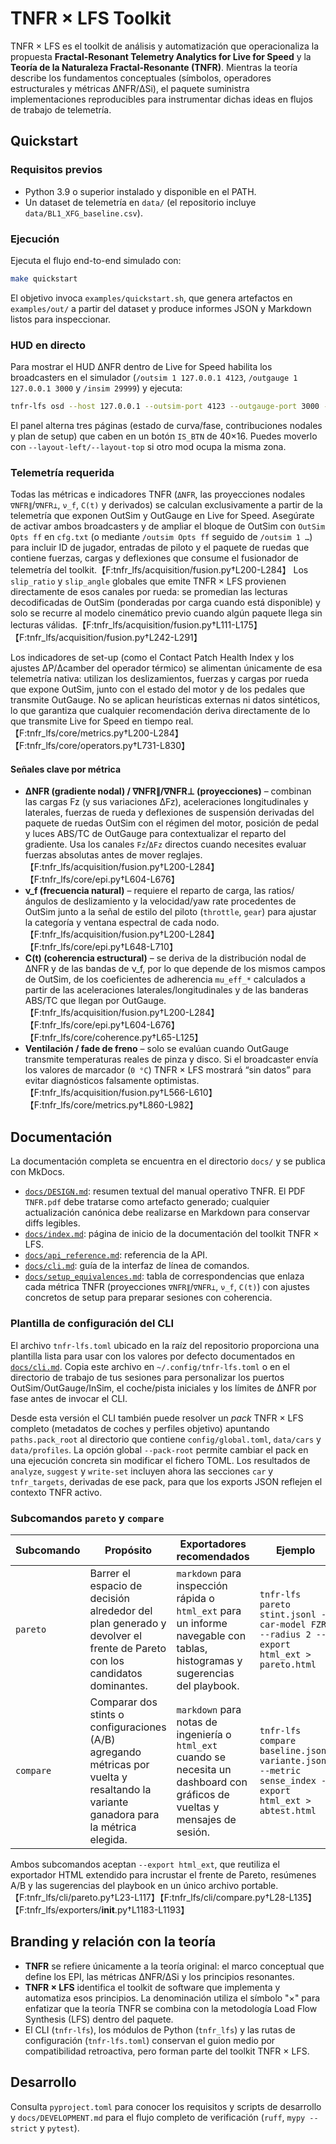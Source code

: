 # TNFR × LFS Toolkit

TNFR × LFS es el toolkit de análisis y automatización que operacionaliza la propuesta **Fractal-Resonant Telemetry Analytics for Live for Speed** y la **Teoría de la Naturaleza Fractal-Resonante (TNFR)**. Mientras la teoría describe los fundamentos conceptuales (símbolos, operadores estructurales y métricas ΔNFR/ΔSi), el paquete suministra implementaciones reproducibles para instrumentar dichas ideas en flujos de trabajo de telemetría.

## Quickstart

### Requisitos previos
- Python 3.9 o superior instalado y disponible en el PATH.
- Un dataset de telemetría en `data/` (el repositorio incluye `data/BL1_XFG_baseline.csv`).

### Ejecución
Ejecuta el flujo end-to-end simulado con:

```bash
make quickstart
```

El objetivo invoca `examples/quickstart.sh`, que genera artefactos en `examples/out/` a partir del dataset y produce informes JSON y Markdown listos para inspeccionar.

### HUD en directo

Para mostrar el HUD ΔNFR dentro de Live for Speed habilita los broadcasters en el simulador (`/outsim 1 127.0.0.1 4123`, `/outgauge 1 127.0.0.1 3000` y `/insim 29999`) y ejecuta:

```bash
tnfr-lfs osd --host 127.0.0.1 --outsim-port 4123 --outgauge-port 3000 --insim-port 29999
```

El panel alterna tres páginas (estado de curva/fase, contribuciones nodales y plan de setup) que caben en un botón `IS_BTN` de 40×16. Puedes moverlo con `--layout-left/--layout-top` si otro mod ocupa la misma zona.

### Telemetría requerida

Todas las métricas e indicadores TNFR (`ΔNFR`, las proyecciones nodales `∇NFR∥`/`∇NFR⊥`, `ν_f`, `C(t)` y derivados) se calculan exclusivamente a partir de la telemetría que exponen OutSim y OutGauge en Live for Speed. Asegúrate de activar ambos broadcasters y de ampliar el bloque de OutSim con `OutSim Opts ff` en `cfg.txt` (o mediante `/outsim Opts ff` seguido de `/outsim 1 …`) para incluir ID de jugador, entradas de piloto y el paquete de ruedas que contiene fuerzas, cargas y deflexiones que consume el fusionador de telemetría del toolkit.【F:tnfr_lfs/acquisition/fusion.py†L200-L284】 Los `slip_ratio` y `slip_angle` globales que emite TNFR × LFS provienen directamente de esos canales por rueda: se promedian las lecturas decodificadas de OutSim (ponderadas por carga cuando está disponible) y solo se recurre al modelo cinemático previo cuando algún paquete llega sin lecturas válidas.【F:tnfr_lfs/acquisition/fusion.py†L111-L175】【F:tnfr_lfs/acquisition/fusion.py†L242-L291】

Los indicadores de set-up (como el Contact Patch Health Index y los ajustes ΔP/Δcamber del operador térmico) se alimentan únicamente de esa telemetría nativa: utilizan los deslizamientos, fuerzas y cargas por rueda que expone OutSim, junto con el estado del motor y de los pedales que transmite OutGauge. No se aplican heurísticas externas ni datos sintéticos, lo que garantiza que cualquier recomendación deriva directamente de lo que transmite Live for Speed en tiempo real.【F:tnfr_lfs/core/metrics.py†L200-L284】【F:tnfr_lfs/core/operators.py†L731-L830】

#### Señales clave por métrica

- **ΔNFR (gradiente nodal) / ∇NFR∥/∇NFR⊥ (proyecciones)** – combinan las cargas Fz (y sus variaciones ΔFz), aceleraciones longitudinales y laterales, fuerzas de rueda y deflexiones de suspensión derivadas del paquete de ruedas OutSim con el régimen del motor, posición de pedal y luces ABS/TC de OutGauge para contextualizar el reparto del gradiente. Usa los canales `Fz`/`ΔFz` directos cuando necesites evaluar fuerzas absolutas antes de mover reglajes.【F:tnfr_lfs/acquisition/fusion.py†L200-L284】【F:tnfr_lfs/core/epi.py†L604-L676】
- **ν_f (frecuencia natural)** – requiere el reparto de carga, las ratios/ángulos de deslizamiento y la velocidad/yaw rate procedentes de OutSim junto a la señal de estilo del piloto (`throttle`, `gear`) para ajustar la categoría y ventana espectral de cada nodo.【F:tnfr_lfs/acquisition/fusion.py†L200-L284】【F:tnfr_lfs/core/epi.py†L648-L710】
- **C(t) (coherencia estructural)** – se deriva de la distribución nodal de ΔNFR y de las bandas de ν_f, por lo que depende de los mismos campos de OutSim, de los coeficientes de adherencia `mu_eff_*` calculados a partir de las aceleraciones laterales/longitudinales y de las banderas ABS/TC que llegan por OutGauge.【F:tnfr_lfs/acquisition/fusion.py†L200-L284】【F:tnfr_lfs/core/epi.py†L604-L676】【F:tnfr_lfs/core/coherence.py†L65-L125】
- **Ventilación / fade de freno** – solo se evalúan cuando OutGauge transmite temperaturas reales de pinza y disco. Si el broadcaster envía los valores de marcador (`0 °C`) TNFR × LFS mostrará “sin datos” para evitar diagnósticos falsamente optimistas.【F:tnfr_lfs/acquisition/fusion.py†L566-L610】【F:tnfr_lfs/core/metrics.py†L860-L982】

## Documentación

La documentación completa se encuentra en el directorio `docs/` y se publica con MkDocs.

- [`docs/DESIGN.md`](docs/DESIGN.md): resumen textual del manual operativo TNFR. El PDF `TNFR.pdf` debe tratarse como artefacto generado; cualquier actualización canónica debe realizarse en Markdown para conservar diffs legibles.
- [`docs/index.md`](docs/index.md): página de inicio de la documentación del toolkit TNFR × LFS.
- [`docs/api_reference.md`](docs/api_reference.md): referencia de la API.
- [`docs/cli.md`](docs/cli.md): guía de la interfaz de línea de comandos.
- [`docs/setup_equivalences.md`](docs/setup_equivalences.md): tabla de
  correspondencias que enlaza cada métrica TNFR (proyecciones `∇NFR∥`/`∇NFR⊥`, `ν_f`, `C(t)`) con
  ajustes concretos de setup para preparar sesiones con coherencia.

### Plantilla de configuración del CLI

El archivo `tnfr-lfs.toml` ubicado en la raíz del repositorio proporciona una plantilla lista para usar con los valores por defecto documentados en [`docs/cli.md`](docs/cli.md). Copia este archivo en `~/.config/tnfr-lfs.toml` o en el directorio de trabajo de tus sesiones para personalizar los puertos OutSim/OutGauge/InSim, el coche/pista iniciales y los límites de ΔNFR por fase antes de invocar el CLI.

Desde esta versión el CLI también puede resolver un *pack* TNFR × LFS completo (metadatos de coches y perfiles objetivo) apuntando `paths.pack_root` al directorio que contiene `config/global.toml`, `data/cars` y `data/profiles`. La opción global `--pack-root` permite cambiar el pack en una ejecución concreta sin modificar el fichero TOML. Los resultados de `analyze`, `suggest` y `write-set` incluyen ahora las secciones `car` y `tnfr_targets`, derivadas de ese pack, para que los exports JSON reflejen el contexto TNFR activo.

### Subcomandos `pareto` y `compare`

| Subcomando | Propósito | Exportadores recomendados | Ejemplo |
| --- | --- | --- | --- |
| `pareto` | Barrer el espacio de decisión alrededor del plan generado y devolver el frente de Pareto con los candidatos dominantes. | `markdown` para inspección rápida o `html_ext` para un informe navegable con tablas, histogramas y sugerencias del playbook. | `tnfr-lfs pareto stint.jsonl --car-model FZR --radius 2 --export html_ext > pareto.html` |
| `compare` | Comparar dos stints o configuraciones (A/B) agregando métricas por vuelta y resaltando la variante ganadora para la métrica elegida. | `markdown` para notas de ingeniería o `html_ext` cuando se necesita un dashboard con gráficos de vueltas y mensajes de sesión. | `tnfr-lfs compare baseline.jsonl variante.jsonl --metric sense_index --export html_ext > abtest.html` |

Ambos subcomandos aceptan `--export html_ext`, que reutiliza el exportador HTML extendido para incrustar el frente de Pareto, resúmenes A/B y las sugerencias del playbook en un único archivo portable.【F:tnfr_lfs/cli/pareto.py†L23-L117】【F:tnfr_lfs/cli/compare.py†L28-L135】【F:tnfr_lfs/exporters/__init__.py†L1183-L1193】

## Branding y relación con la teoría

- **TNFR** se refiere únicamente a la teoría original: el marco conceptual que define los EPI, las métricas ΔNFR/ΔSi y los principios resonantes.
- **TNFR × LFS** identifica el toolkit de software que implementa y automatiza esos principios. La denominación utiliza el símbolo "×" para enfatizar que la teoría TNFR se combina con la metodología Load Flow Synthesis (LFS) dentro del paquete.
- El CLI (`tnfr-lfs`), los módulos de Python (`tnfr_lfs`) y las rutas de configuración (`tnfr-lfs.toml`) conservan el guion medio por compatibilidad retroactiva, pero forman parte del toolkit TNFR × LFS.

## Desarrollo

Consulta `pyproject.toml` para conocer los requisitos y scripts de desarrollo y
``docs/DEVELOPMENT.md`` para el flujo completo de verificación (``ruff``,
``mypy --strict`` y ``pytest``).
